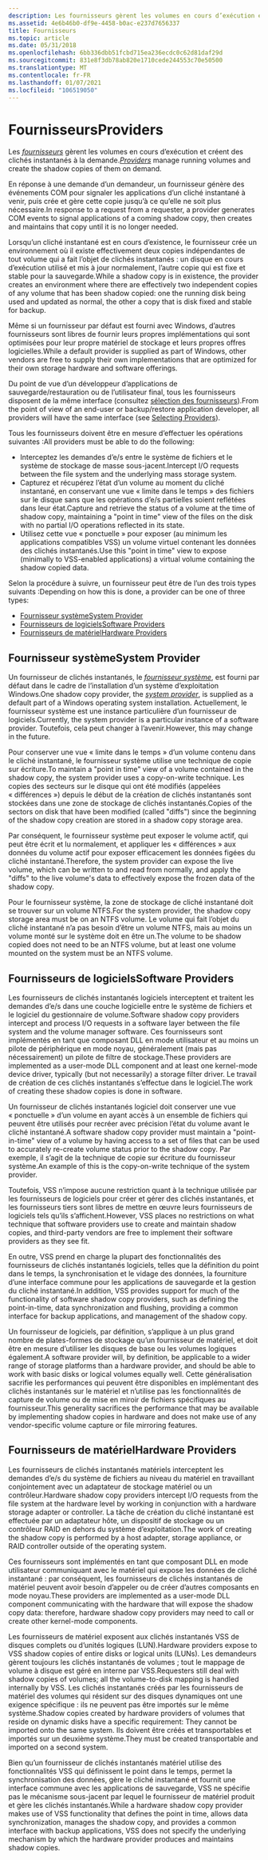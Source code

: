 ```yaml
---
description: Les fournisseurs gèrent les volumes en cours d’exécution et créent des clichés instantanés à la demande.
ms.assetid: 4e6b46b0-df9e-4458-b0ac-e237d7656337
title: Fournisseurs
ms.topic: article
ms.date: 05/31/2018
ms.openlocfilehash: 6bb336dbb51fcbd715ea236ecdc0c62d81daf29d
ms.sourcegitcommit: 831e8f3db78ab820e1710cede244553c70e50500
ms.translationtype: MT
ms.contentlocale: fr-FR
ms.lasthandoff: 01/07/2021
ms.locfileid: "106519050"
---
```

# <a name="providers"></a><span data-ttu-id="ca721-103">Fournisseurs</span><span class="sxs-lookup"><span data-stu-id="ca721-103">Providers</span></span>

<span data-ttu-id="ca721-104">Les [*fournisseurs*](vssgloss-p.md) gèrent les volumes en cours d’exécution et créent des clichés instantanés à la demande.</span><span class="sxs-lookup"><span data-stu-id="ca721-104">[*Providers*](vssgloss-p.md) manage running volumes and create the shadow copies of them on demand.</span></span>

<span data-ttu-id="ca721-105">En réponse à une demande d’un demandeur, un fournisseur génère des événements COM pour signaler les applications d’un cliché instantané à venir, puis crée et gère cette copie jusqu’à ce qu’elle ne soit plus nécessaire.</span><span class="sxs-lookup"><span data-stu-id="ca721-105">In response to a request from a requester, a provider generates COM events to signal applications of a coming shadow copy, then creates and maintains that copy until it is no longer needed.</span></span>

<span data-ttu-id="ca721-106">Lorsqu’un cliché instantané est en cours d’existence, le fournisseur crée un environnement où il existe effectivement deux copies indépendantes de tout volume qui a fait l’objet de clichés instantanés : un disque en cours d’exécution utilisé et mis à jour normalement, l’autre copie qui est fixe et stable pour la sauvegarde.</span><span class="sxs-lookup"><span data-stu-id="ca721-106">While a shadow copy is in existence, the provider creates an environment where there are effectively two independent copies of any volume that has been shadow copied: one the running disk being used and updated as normal, the other a copy that is disk fixed and stable for backup.</span></span>

<span data-ttu-id="ca721-107">Même si un fournisseur par défaut est fourni avec Windows, d’autres fournisseurs sont libres de fournir leurs propres implémentations qui sont optimisées pour leur propre matériel de stockage et leurs propres offres logicielles.</span><span class="sxs-lookup"><span data-stu-id="ca721-107">While a default provider is supplied as part of Windows, other vendors are free to supply their own implementations that are optimized for their own storage hardware and software offerings.</span></span>

<span data-ttu-id="ca721-108">Du point de vue d’un développeur d’applications de sauvegarde/restauration ou de l’utilisateur final, tous les fournisseurs disposent de la même interface (consultez [sélection des fournisseurs](selecting-providers.md)).</span><span class="sxs-lookup"><span data-stu-id="ca721-108">From the point of view of an end-user or backup/restore application developer, all providers will have the same interface (see [Selecting Providers](selecting-providers.md)).</span></span>

<span data-ttu-id="ca721-109">Tous les fournisseurs doivent être en mesure d’effectuer les opérations suivantes :</span><span class="sxs-lookup"><span data-stu-id="ca721-109">All providers must be able to do the following:</span></span>

-   <span data-ttu-id="ca721-110">Interceptez les demandes d’e/s entre le système de fichiers et le système de stockage de masse sous-jacent.</span><span class="sxs-lookup"><span data-stu-id="ca721-110">Intercept I/O requests between the file system and the underlying mass storage system.</span></span>
-   <span data-ttu-id="ca721-111">Capturez et récupérez l’état d’un volume au moment du cliché instantané, en conservant une vue « limite dans le temps » des fichiers sur le disque sans que les opérations d’e/s partielles soient reflétées dans leur état.</span><span class="sxs-lookup"><span data-stu-id="ca721-111">Capture and retrieve the status of a volume at the time of shadow copy, maintaining a "point in time" view of the files on the disk with no partial I/O operations reflected in its state.</span></span>
-   <span data-ttu-id="ca721-112">Utilisez cette vue « ponctuelle » pour exposer (au minimum les applications compatibles VSS) un volume virtuel contenant les données des clichés instantanés.</span><span class="sxs-lookup"><span data-stu-id="ca721-112">Use this "point in time" view to expose (minimally to VSS-enabled applications) a virtual volume containing the shadow copied data.</span></span>

<span data-ttu-id="ca721-113">Selon la procédure à suivre, un fournisseur peut être de l’un des trois types suivants :</span><span class="sxs-lookup"><span data-stu-id="ca721-113">Depending on how this is done, a provider can be one of three types:</span></span>

-   [<span data-ttu-id="ca721-114">Fournisseur système</span><span class="sxs-lookup"><span data-stu-id="ca721-114">System Provider</span></span>](#system-provider)
-   [<span data-ttu-id="ca721-115">Fournisseurs de logiciels</span><span class="sxs-lookup"><span data-stu-id="ca721-115">Software Providers</span></span>](#software-providers)
-   [<span data-ttu-id="ca721-116">Fournisseurs de matériel</span><span class="sxs-lookup"><span data-stu-id="ca721-116">Hardware Providers</span></span>](#hardware-providers)

## <a name="system-provider"></a><span data-ttu-id="ca721-117">Fournisseur système</span><span class="sxs-lookup"><span data-stu-id="ca721-117">System Provider</span></span>

<span data-ttu-id="ca721-118">Un fournisseur de clichés instantanés, le [*fournisseur système*](vssgloss-s.md), est fourni par défaut dans le cadre de l’installation d’un système d’exploitation Windows.</span><span class="sxs-lookup"><span data-stu-id="ca721-118">One shadow copy provider, the [*system provider*](vssgloss-s.md), is supplied as a default part of a Windows operating system installation.</span></span> <span data-ttu-id="ca721-119">Actuellement, le fournisseur système est une instance particulière d’un fournisseur de logiciels.</span><span class="sxs-lookup"><span data-stu-id="ca721-119">Currently, the system provider is a particular instance of a software provider.</span></span> <span data-ttu-id="ca721-120">Toutefois, cela peut changer à l’avenir.</span><span class="sxs-lookup"><span data-stu-id="ca721-120">However, this may change in the future.</span></span>

<span data-ttu-id="ca721-121">Pour conserver une vue « limite dans le temps » d’un volume contenu dans le cliché instantané, le fournisseur système utilise une technique de copie sur écriture.</span><span class="sxs-lookup"><span data-stu-id="ca721-121">To maintain a "point in time" view of a volume contained in the shadow copy, the system provider uses a copy-on-write technique.</span></span> <span data-ttu-id="ca721-122">Les copies des secteurs sur le disque qui ont été modifiés (appelées « différences ») depuis le début de la création de clichés instantanés sont stockées dans une zone de stockage de clichés instantanés.</span><span class="sxs-lookup"><span data-stu-id="ca721-122">Copies of the sectors on disk that have been modified (called "diffs") since the beginning of the shadow copy creation are stored in a shadow copy storage area.</span></span>

<span data-ttu-id="ca721-123">Par conséquent, le fournisseur système peut exposer le volume actif, qui peut être écrit et lu normalement, et appliquer les « différences » aux données du volume actif pour exposer efficacement les données figées du cliché instantané.</span><span class="sxs-lookup"><span data-stu-id="ca721-123">Therefore, the system provider can expose the live volume, which can be written to and read from normally, and apply the "diffs" to the live volume's data to effectively expose the frozen data of the shadow copy.</span></span>

<span data-ttu-id="ca721-124">Pour le fournisseur système, la zone de stockage de cliché instantané doit se trouver sur un volume NTFS.</span><span class="sxs-lookup"><span data-stu-id="ca721-124">For the system provider, the shadow copy storage area must be on an NTFS volume.</span></span> <span data-ttu-id="ca721-125">Le volume qui fait l’objet du cliché instantané n’a pas besoin d’être un volume NTFS, mais au moins un volume monté sur le système doit en être un.</span><span class="sxs-lookup"><span data-stu-id="ca721-125">The volume to be shadow copied does not need to be an NTFS volume, but at least one volume mounted on the system must be an NTFS volume.</span></span>

## <a name="software-providers"></a><span data-ttu-id="ca721-126">Fournisseurs de logiciels</span><span class="sxs-lookup"><span data-stu-id="ca721-126">Software Providers</span></span>

<span data-ttu-id="ca721-127">Les fournisseurs de clichés instantanés logiciels interceptent et traitent les demandes d’e/s dans une couche logicielle entre le système de fichiers et le logiciel du gestionnaire de volume.</span><span class="sxs-lookup"><span data-stu-id="ca721-127">Software shadow copy providers intercept and process I/O requests in a software layer between the file system and the volume manager software.</span></span> <span data-ttu-id="ca721-128">Ces fournisseurs sont implémentés en tant que composant DLL en mode utilisateur et au moins un pilote de périphérique en mode noyau, généralement (mais pas nécessairement) un pilote de filtre de stockage.</span><span class="sxs-lookup"><span data-stu-id="ca721-128">These providers are implemented as a user-mode DLL component and at least one kernel-mode device driver, typically (but not necessarily) a storage filter driver.</span></span> <span data-ttu-id="ca721-129">Le travail de création de ces clichés instantanés s’effectue dans le logiciel.</span><span class="sxs-lookup"><span data-stu-id="ca721-129">The work of creating these shadow copies is done in software.</span></span>

<span data-ttu-id="ca721-130">Un fournisseur de clichés instantanés logiciel doit conserver une vue « ponctuelle » d’un volume en ayant accès à un ensemble de fichiers qui peuvent être utilisés pour recréer avec précision l’état du volume avant le cliché instantané.</span><span class="sxs-lookup"><span data-stu-id="ca721-130">A software shadow copy provider must maintain a "point-in-time" view of a volume by having access to a set of files that can be used to accurately re-create volume status prior to the shadow copy.</span></span> <span data-ttu-id="ca721-131">Par exemple, il s’agit de la technique de copie sur écriture du fournisseur système.</span><span class="sxs-lookup"><span data-stu-id="ca721-131">An example of this is the copy-on-write technique of the system provider.</span></span>

<span data-ttu-id="ca721-132">Toutefois, VSS n’impose aucune restriction quant à la technique utilisée par les fournisseurs de logiciels pour créer et gérer des clichés instantanés, et les fournisseurs tiers sont libres de mettre en œuvre leurs fournisseurs de logiciels tels qu’ils s’affichent.</span><span class="sxs-lookup"><span data-stu-id="ca721-132">However, VSS places no restrictions on what technique that software providers use to create and maintain shadow copies, and third-party vendors are free to implement their software providers as they see fit.</span></span>

<span data-ttu-id="ca721-133">En outre, VSS prend en charge la plupart des fonctionnalités des fournisseurs de clichés instantanés logiciels, telles que la définition du point dans le temps, la synchronisation et le vidage des données, la fourniture d’une interface commune pour les applications de sauvegarde et la gestion du cliché instantané.</span><span class="sxs-lookup"><span data-stu-id="ca721-133">In addition, VSS provides support for much of the functionality of software shadow copy providers, such as defining the point-in-time, data synchronization and flushing, providing a common interface for backup applications, and management of the shadow copy.</span></span>

<span data-ttu-id="ca721-134">Un fournisseur de logiciels, par définition, s’applique à un plus grand nombre de plates-formes de stockage qu’un fournisseur de matériel, et doit être en mesure d’utiliser les disques de base ou les volumes logiques également.</span><span class="sxs-lookup"><span data-stu-id="ca721-134">A software provider will, by definition, be applicable to a wider range of storage platforms than a hardware provider, and should be able to work with basic disks or logical volumes equally well.</span></span> <span data-ttu-id="ca721-135">Cette généralisation sacrifie les performances qui peuvent être disponibles en implémentant des clichés instantanés sur le matériel et n’utilise pas les fonctionnalités de capture de volume ou de mise en miroir de fichiers spécifiques au fournisseur.</span><span class="sxs-lookup"><span data-stu-id="ca721-135">This generality sacrifices the performance that may be available by implementing shadow copies in hardware and does not make use of any vendor-specific volume capture or file mirroring features.</span></span>

## <a name="hardware-providers"></a><span data-ttu-id="ca721-136">Fournisseurs de matériel</span><span class="sxs-lookup"><span data-stu-id="ca721-136">Hardware Providers</span></span>

<span data-ttu-id="ca721-137">Les fournisseurs de clichés instantanés matériels interceptent les demandes d’e/s du système de fichiers au niveau du matériel en travaillant conjointement avec un adaptateur de stockage matériel ou un contrôleur.</span><span class="sxs-lookup"><span data-stu-id="ca721-137">Hardware shadow copy providers intercept I/O requests from the file system at the hardware level by working in conjunction with a hardware storage adapter or controller.</span></span> <span data-ttu-id="ca721-138">La tâche de création du cliché instantané est effectuée par un adaptateur hôte, un dispositif de stockage ou un contrôleur RAID en dehors du système d’exploitation.</span><span class="sxs-lookup"><span data-stu-id="ca721-138">The work of creating the shadow copy is performed by a host adapter, storage appliance, or RAID controller outside of the operating system.</span></span>

<span data-ttu-id="ca721-139">Ces fournisseurs sont implémentés en tant que composant DLL en mode utilisateur communiquant avec le matériel qui expose les données de cliché instantané : par conséquent, les fournisseurs de clichés instantanés de matériel peuvent avoir besoin d’appeler ou de créer d’autres composants en mode noyau.</span><span class="sxs-lookup"><span data-stu-id="ca721-139">These providers are implemented as a user-mode DLL component communicating with the hardware that will expose the shadow copy data: therefore, hardware shadow copy providers may need to call or create other kernel-mode components.</span></span>

<span data-ttu-id="ca721-140">Les fournisseurs de matériel exposent aux clichés instantanés VSS de disques complets ou d’unités logiques (LUN).</span><span class="sxs-lookup"><span data-stu-id="ca721-140">Hardware providers expose to VSS shadow copies of entire disks or logical units (LUNs).</span></span> <span data-ttu-id="ca721-141">Les demandeurs gèrent toujours les clichés instantanés de volumes ; tout le mappage de volume à disque est géré en interne par VSS.</span><span class="sxs-lookup"><span data-stu-id="ca721-141">Requesters still deal with shadow copies of volumes; all the volume-to-disk mapping is handled internally by VSS.</span></span> <span data-ttu-id="ca721-142">Les clichés instantanés créés par les fournisseurs de matériel des volumes qui résident sur des disques dynamiques ont une exigence spécifique : ils ne peuvent pas être importés sur le même système.</span><span class="sxs-lookup"><span data-stu-id="ca721-142">Shadow copies created by hardware providers of volumes that reside on dynamic disks have a specific requirement:  They cannot be imported onto the same system.</span></span> <span data-ttu-id="ca721-143">Ils doivent être créés et transportables et importés sur un deuxième système.</span><span class="sxs-lookup"><span data-stu-id="ca721-143">They must be created transportable and imported on a second system.</span></span>

<span data-ttu-id="ca721-144">Bien qu’un fournisseur de clichés instantanés matériel utilise des fonctionnalités VSS qui définissent le point dans le temps, permet la synchronisation des données, gère le cliché instantané et fournit une interface commune avec les applications de sauvegarde, VSS ne spécifie pas le mécanisme sous-jacent par lequel le fournisseur de matériel produit et gère les clichés instantanés.</span><span class="sxs-lookup"><span data-stu-id="ca721-144">While a hardware shadow copy provider makes use of VSS functionality that defines the point in time, allows data synchronization, manages the shadow copy, and provides a common interface with backup applications, VSS does not specify the underlying mechanism by which the hardware provider produces and maintains shadow copies.</span></span>

 

 



